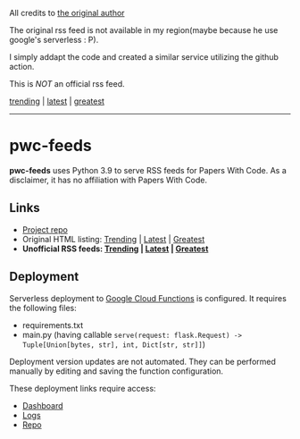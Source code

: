 All credits to [the original author](https://github.com/ml-feeds/pwc-feeds)

The original rss feed is not available in my region(maybe because he use google's serverless : P).

I simply addapt the code and created a similar service utilizing the github action. 

This is *NOT* an official rss feed.

[trending](https://yitao-yu.github.io/pwc-feeds/rss/trending.xml) | [latest](https://yitao-yu.github.io/pwc-feeds/rss/latest.xml) | [greatest](https://yitao-yu.github.io/pwc-feeds/rss/greatest.xml) 

---
# pwc-feeds
**pwc-feeds** uses Python 3.9 to serve RSS feeds for Papers With Code. 
As a disclaimer, it has no affiliation with Papers With Code.

## Links
* [Project repo](https://github.com/ml-feeds/pwc-feeds)
* Original HTML listing: [Trending](https://paperswithcode.com/) | [Latest](https://paperswithcode.com/latest) | [Greatest](https://paperswithcode.com/greatest)
* **Unofficial RSS feeds: [Trending](https://us-east1-ml-feeds.cloudfunctions.net/pwc/trending) | [Latest](https://us-east1-ml-feeds.cloudfunctions.net/pwc/latest) | [Greatest](https://us-east1-ml-feeds.cloudfunctions.net/pwc/greatest)**

## Deployment
Serverless deployment to [Google Cloud Functions](https://console.cloud.google.com/functions/) is configured.
It requires the following files:
* requirements.txt
* main.py (having callable `serve(request: flask.Request) -> Tuple[Union[bytes, str], int, Dict[str, str]]`)

Deployment version updates are not automated.
They can be performed manually by editing and saving the function configuration.

These deployment links require access:
* [Dashboard](https://console.cloud.google.com/functions/details/us-east1/pwc?project=ml-feeds)
* [Logs](https://console.cloud.google.com/logs?service=cloudfunctions.googleapis.com&key1=pwc&key2=us-east1&project=ml-feeds)
* [Repo](https://source.cloud.google.com/ml-feeds/github_ml-feeds_pwc-feeds)
